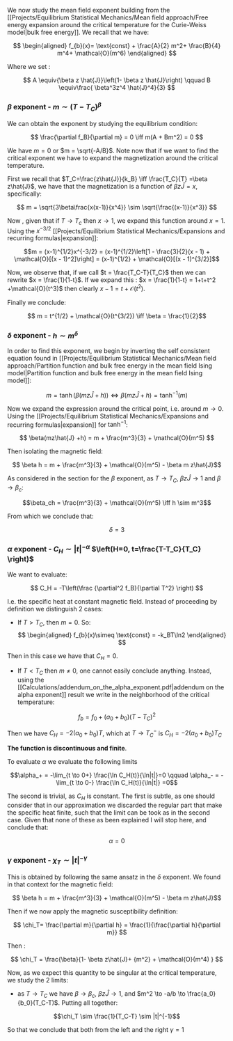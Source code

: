 We now study the mean field exponent building from the [[Projects/Equilibrium Statistical Mechanics/Mean field approach/Free energy expansion around the critical temperature for the Curie-Weiss model|bulk free energy]].
We recall that we have:

$$
\begin{aligned}
f_{b}(x)= \text{const} + \frac{A}{2} m^2+ \frac{B}{4} m^4+ \mathcal{O}(m^6)
\end{aligned}
$$

Where we set :

$$ A \equiv{\beta z \hat{J}}\left(1- \beta z \hat{J}\right) \qquad B \equiv\frac{ \beta^3z^4 \hat{J}^4}{3} $$

### $\beta$ exponent - $m \sim (T-T_C)^{\beta}$

We can obtain the exponent by studying the equilibrium condition:

$$ \frac{\partial f_B}{\partial m} = 0 \iff m(A + Bm^2) = 0 $$

We have $m=0$ or $m = \sqrt{-A/B}$. 
Note now that if we want to find the critical exponent we have to expand the magnetization around the critical temperature. 

First we recall that $T_C=\frac{z\hat{J}}{k_B} \iff \frac{T_C}{T} =\beta z\hat{J}$, we have that the magnetization is a function of $\beta z\hat{J}=x$, specifically: 

$$ m = \sqrt{3\beta\frac{x(x-1)}{x^4}} \sim \sqrt{\frac{(x-1)}{x^3}} $$

Now , given that if $T \to T_c$ then $x\to 1$, we expand this function around $x=1$. Using the $x^{-3/2}$ [[Projects/Equilibrium Statistical Mechanics/Expansions and recurring formulas|expansion]]:

$$m = (x-1)^{1/2}x^{-3/2} = (x-1)^{1/2}\left[1 - \frac{3}{2}(x - 1) + \mathcal{O}[(x - 1)^2]\right] = (x-1)^{1/2} + \mathcal{O}[(x - 1)^{3/2}]$$

Now, we observe that, if we call $t = \frac{T_C-T}{T_C}$ then we can rewrite $x = \frac{1}{1-t}$.
If we expand this : $x = \frac{1}{1-t} = 1+t+t^2 +\mathcal{O}(t^3)$ then clearly $x-1 = t +\mathcal{O}(t^2)$.

Finally we conclude:

$$ m = t^{1/2} + \mathcal{O}(t^{3/2}) \iff \beta = \frac{1}{2}$$

### $\delta$ exponent - $h \sim m^{\delta}$

In order to find this exponent, we begin by inverting the self consistent equation found in [[Projects/Equilibrium Statistical Mechanics/Mean field approach/Partition function and bulk free energy in the mean field Ising model|Partition function and bulk free energy in the mean field Ising model]]:

$$  m = \tanh(\beta(mz\hat{J} +h)) \iff\beta(mz\hat{J} +h) = \tanh^{-1}(m)  $$

Now we expand the expression around the critical point, i.e. around $m \to 0$. Using the [[Projects/Equilibrium Statistical Mechanics/Expansions and recurring formulas|expansion]] for $\tanh^{-1}$:

$$ \beta(mz\hat{J} +h) = m + \frac{m^3}{3} + \mathcal{O}(m^5) $$

Then isolating the magnetic field:

$$ \beta h = m + \frac{m^3}{3} + \mathcal{O}(m^5) - \beta m z\hat{J}$$

As considered in the section for the $\beta$ exponent, as $T \to T_C$,  $\beta z\hat{J}\to 1$ and $\beta\to \beta_c$:

$$\beta_ch = \frac{m^3}{3} + \mathcal{O}(m^5) \iff h \sim m^3$$

From which we conclude that: 

$$ \delta = 3 $$

### $\alpha$ exponent - $C_H \sim |t|^{-\alpha}$ $\left(H=0, t=\frac{T-T_C}{T_C} \right)$

We want to evaluate:

$$ C_H = -T\left(\frac {\partial^2 f_B}{\partial T^2} \right) $$

I.e. the specific heat at constant magnetic field. Instead of proceeding by definition we distinguish 2 cases:

- If $T>T_C$, then $m = 0$. So:
$$
\begin{aligned}
f_{b}(x)\simeq \text{const} = -k_BT\ln2 
\end{aligned}
$$

Then in this case we have that $C_H = 0$. 
- If $T<T_C$ then $m \neq 0$, one cannot easily conclude anything. Instead, using the [[Calculations/addendum_on_the_alpha_exponent.pdf|addendum on the alpha exponent]] result we write in the neighborhood of the critical temperature:

$$ f_b = f_0 +(a_0
+b_0)(T-T_C)^2  $$

Then we have $C_H=-2(a_0+b_0)T$, which at $T\to T_C^-$ is $C_H=-2(a_0+b_0)T_C$ 

**The function is discontinuous and finite**.

To evaluate $\alpha$ we evaluate the following limits

$$\alpha_+ = -\lim_{t \to 0+} \frac{\ln C_H(t)}{\ln|t|}=0 \qquad \alpha_- = -\lim_{t \to 0-} \frac{\ln C_H(t)}{\ln|t|} =0$$

The second is trivial, as $C_H$ is constant. The first is subtle, as one should consider that in our approximation we discarded the regular part that make the specific heat finite, such that the limit can be took as in the second case. 
Given that none of these as been explained I will stop here, and conclude that:

$$ \alpha = 0 $$
### $\gamma$ exponent - $\chi_T \sim |t|^{-\gamma}$

This is obtained by following the same ansatz in the $\delta$ exponent.
We found in that context for the magnetic field:

$$ \beta h = m + \frac{m^3}{3} + \mathcal{O}(m^5) - \beta m z\hat{J}$$

Then if we now apply the magnetic susceptibility definition:

$$ \chi_T= \frac{\partial m}{\partial h} = \frac{1}{\frac{\partial h}{\partial m}} $$

Then :

$$ \chi_T = \frac{\beta}{1- \beta z\hat{J}+ {m^2} + \mathcal{O}(m^4) } $$

Now, as we expect this quantity to be singular at the critical temperature, we study the 2 limits:
- as $T \to T_C$ we have $\beta\to\beta_c$, $\beta z\hat{J} \to 1$,  and $m^2 \to -a/b \to \frac{a_0}{b_0}(T_C-T)$.
Putting all together:

$$\chi_T \sim \frac{1}{T_C-T} \sim |t|^{-1}$$

So that we conclude that both from the left and the right $\gamma = 1$


